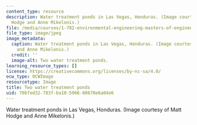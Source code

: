```yaml
---
content_type: resource
description: Water treatment ponds in Las Vegas, Honduras. (Image courtesy of Matt
  Hodge and Anne Mikelonis.)
file: /media/courses/1-782-environmental-engineering-masters-of-engineering-project-fall-2007-spring-2008/70bfed32783fba10596608670e6a04e6_1-782f07-th.jpg
file_type: image/jpeg
image_metadata:
  caption: Water treatment ponds in Las Vegas, Honduras. (Image courtesy of Matt Hodge
    and Anne Mikelonis.)
  credit: ''
  image-alt: Two water treatment ponds.
learning_resource_types: []
license: https://creativecommons.org/licenses/by-nc-sa/4.0/
ocw_type: OCWImage
resourcetype: Image
title: Two water treatment ponds
uid: 70bfed32-783f-ba10-5966-08670e6a04e6
---
```

Water treatment ponds in Las Vegas, Honduras. (Image courtesy of Matt Hodge and Anne Mikelonis.)